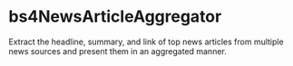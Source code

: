# bs4NewsArticleAggregator
Extract the headline, summary, and link of top news articles from multiple news sources and present them in an aggregated manner.
